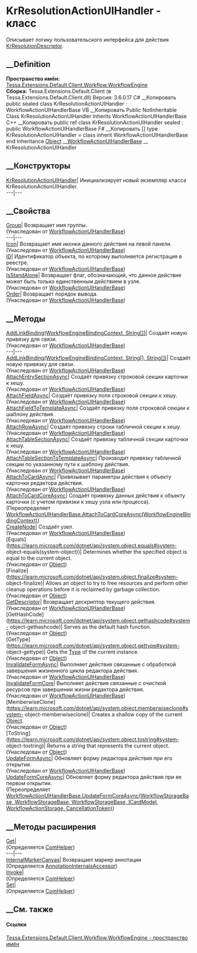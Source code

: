 # KrResolutionActionUIHandler - класс
Описывает логику пользовательского интерфейса для действия
[KrResolutionDescriptor](F_Tessa_Extensions_Default_Shared_Workflow_WorkflowEngine_KrDescriptors_KrResolutionDescriptor.htm).
## __Definition
 **Пространство имён:**
[Tessa.Extensions.Default.Client.Workflow.WorkflowEngine](N_Tessa_Extensions_Default_Client_Workflow_WorkflowEngine.htm)  
 **Сборка:** Tessa.Extensions.Default.Client (в
Tessa.Extensions.Default.Client.dll) Версия: 3.6.0.17
C# __Копировать
     public sealed class KrResolutionActionUIHandler : WorkflowActionUIHandlerBase
VB __Копировать
     Public NotInheritable Class KrResolutionActionUIHandler
    	Inherits WorkflowActionUIHandlerBase
C++ __Копировать
     public ref class KrResolutionActionUIHandler sealed : public WorkflowActionUIHandlerBase
F# __Копировать
     [<SealedAttribute>]
    type KrResolutionActionUIHandler = 
        class
            inherit WorkflowActionUIHandlerBase
        end
Inheritance
    [Object](https://learn.microsoft.com/dotnet/api/system.object) __[WorkflowActionUIHandlerBase](T_Tessa_UI_WorkflowViewer_Actions_WorkflowActionUIHandlerBase.htm) __ KrResolutionActionUIHandler
##  __Конструкторы
[KrResolutionActionUIHandler](M_Tessa_Extensions_Default_Client_Workflow_WorkflowEngine_KrResolutionActionUIHandler__ctor.htm)|
Инициализирует новый экземпляр класса KrResolutionActionUIHandler.  
---|---  
## __Свойства
[Group](P_Tessa_UI_WorkflowViewer_Actions_WorkflowActionUIHandlerBase_Group.htm)|
Возвращает имя группы.  
(Унаследован от
[WorkflowActionUIHandlerBase](T_Tessa_UI_WorkflowViewer_Actions_WorkflowActionUIHandlerBase.htm))  
---|---  
[Icon](P_Tessa_UI_WorkflowViewer_Actions_WorkflowActionUIHandlerBase_Icon.htm)|
Возвращает имя иконки данного действия на левой панели.  
(Унаследован от
[WorkflowActionUIHandlerBase](T_Tessa_UI_WorkflowViewer_Actions_WorkflowActionUIHandlerBase.htm))  
[ID](P_Tessa_UI_WorkflowViewer_Actions_WorkflowActionUIHandlerBase_ID.htm)|
Идентификатор объекта, по которому выполняется регистрация в реестре.  
(Унаследован от
[WorkflowActionUIHandlerBase](T_Tessa_UI_WorkflowViewer_Actions_WorkflowActionUIHandlerBase.htm))  
[IsStandAlone](P_Tessa_UI_WorkflowViewer_Actions_WorkflowActionUIHandlerBase_IsStandAlone.htm)|
Возвращает флаг, обозначающий, что данное действие может быть только
единственным действием в узле.  
(Унаследован от
[WorkflowActionUIHandlerBase](T_Tessa_UI_WorkflowViewer_Actions_WorkflowActionUIHandlerBase.htm))  
[Order](P_Tessa_UI_WorkflowViewer_Actions_WorkflowActionUIHandlerBase_Order.htm)|
Возвращает порядок вывода.  
(Унаследован от
[WorkflowActionUIHandlerBase](T_Tessa_UI_WorkflowViewer_Actions_WorkflowActionUIHandlerBase.htm))  
##  __Методы
[AddLinkBinding(WorkflowEngineBindingContext,
String[])](M_Tessa_UI_WorkflowViewer_Actions_WorkflowActionUIHandlerBase_AddLinkBinding.htm)|
Создаёт новую привязку для связи.  
(Унаследован от
[WorkflowActionUIHandlerBase](T_Tessa_UI_WorkflowViewer_Actions_WorkflowActionUIHandlerBase.htm))  
---|---  
[AddLinkBinding(WorkflowEngineBindingContext, String[],
String[])](M_Tessa_UI_WorkflowViewer_Actions_WorkflowActionUIHandlerBase_AddLinkBinding_1.htm)|
Создаёт новую привязку для связи.  
(Унаследован от
[WorkflowActionUIHandlerBase](T_Tessa_UI_WorkflowViewer_Actions_WorkflowActionUIHandlerBase.htm))  
[AttachEntrySectionAsync](M_Tessa_UI_WorkflowViewer_Actions_WorkflowActionUIHandlerBase_AttachEntrySectionAsync.htm)|
Создаёт привязку строковой секции карточки к хешу.  
(Унаследован от
[WorkflowActionUIHandlerBase](T_Tessa_UI_WorkflowViewer_Actions_WorkflowActionUIHandlerBase.htm))  
[AttachFieldAsync](M_Tessa_UI_WorkflowViewer_Actions_WorkflowActionUIHandlerBase_AttachFieldAsync.htm)|
Создаёт привязку поля строковой секции к хешу.  
(Унаследован от
[WorkflowActionUIHandlerBase](T_Tessa_UI_WorkflowViewer_Actions_WorkflowActionUIHandlerBase.htm))  
[AttachFieldToTemplateAsync](M_Tessa_UI_WorkflowViewer_Actions_WorkflowActionUIHandlerBase_AttachFieldToTemplateAsync.htm)|
Создаёт привязку поля строковой секции к шаблону действия.  
(Унаследован от
[WorkflowActionUIHandlerBase](T_Tessa_UI_WorkflowViewer_Actions_WorkflowActionUIHandlerBase.htm))  
[AttachRowAsync](M_Tessa_UI_WorkflowViewer_Actions_WorkflowActionUIHandlerBase_AttachRowAsync.htm)|
Создаёт привязку строки табличной секции к хешу.  
(Унаследован от
[WorkflowActionUIHandlerBase](T_Tessa_UI_WorkflowViewer_Actions_WorkflowActionUIHandlerBase.htm))  
[AttachTableSectionAsync](M_Tessa_UI_WorkflowViewer_Actions_WorkflowActionUIHandlerBase_AttachTableSectionAsync.htm)|
Создаёт привязку табличной секции карточки к хешу.  
(Унаследован от
[WorkflowActionUIHandlerBase](T_Tessa_UI_WorkflowViewer_Actions_WorkflowActionUIHandlerBase.htm))  
[AttachTableSectionToTemplateAsync](M_Tessa_UI_WorkflowViewer_Actions_WorkflowActionUIHandlerBase_AttachTableSectionToTemplateAsync.htm)|
Производит привязку табличной секции по указанному пути к шаблону действия.  
(Унаследован от
[WorkflowActionUIHandlerBase](T_Tessa_UI_WorkflowViewer_Actions_WorkflowActionUIHandlerBase.htm))  
[AttachToCardAsync](M_Tessa_UI_WorkflowViewer_Actions_WorkflowActionUIHandlerBase_AttachToCardAsync.htm)|
Привязывает параметры действия к объекту карточки редактора действия.  
(Унаследован от
[WorkflowActionUIHandlerBase](T_Tessa_UI_WorkflowViewer_Actions_WorkflowActionUIHandlerBase.htm))  
[AttachToCardCoreAsync](M_Tessa_Extensions_Default_Client_Workflow_WorkflowEngine_KrResolutionActionUIHandler_AttachToCardCoreAsync.htm)|
Создаёт привязку данных действия к объекту карточки (с учетом привязки к хешу
узла или процесса).  
(Переопределяет
[WorkflowActionUIHandlerBase.AttachToCardCoreAsync(WorkflowEngineBindingContext)](M_Tessa_UI_WorkflowViewer_Actions_WorkflowActionUIHandlerBase_AttachToCardCoreAsync.htm))  
[CreateNode](M_Tessa_UI_WorkflowViewer_Actions_WorkflowActionUIHandlerBase_CreateNode.htm)|
Создаёт узел.  
(Унаследован от
[WorkflowActionUIHandlerBase](T_Tessa_UI_WorkflowViewer_Actions_WorkflowActionUIHandlerBase.htm))  
[Equals](https://learn.microsoft.com/dotnet/api/system.object.equals#system-
object-equals\(system-object\))| Determines whether the specified object is
equal to the current object.  
(Унаследован от
[Object](https://learn.microsoft.com/dotnet/api/system.object))  
[Finalize](https://learn.microsoft.com/dotnet/api/system.object.finalize#system-
object-finalize)| Allows an object to try to free resources and perform other
cleanup operations before it is reclaimed by garbage collection.  
(Унаследован от
[Object](https://learn.microsoft.com/dotnet/api/system.object))  
[GetDescriptor](M_Tessa_UI_WorkflowViewer_Actions_WorkflowActionUIHandlerBase_GetDescriptor.htm)|
Возвращает дескриптор текущего действия.  
(Унаследован от
[WorkflowActionUIHandlerBase](T_Tessa_UI_WorkflowViewer_Actions_WorkflowActionUIHandlerBase.htm))  
[GetHashCode](https://learn.microsoft.com/dotnet/api/system.object.gethashcode#system-
object-gethashcode)| Serves as the default hash function.  
(Унаследован от
[Object](https://learn.microsoft.com/dotnet/api/system.object))  
[GetType](https://learn.microsoft.com/dotnet/api/system.object.gettype#system-
object-gettype)| Gets the
[Type](https://learn.microsoft.com/dotnet/api/system.type) of the current
instance.  
(Унаследован от
[Object](https://learn.microsoft.com/dotnet/api/system.object))  
[InvalidateFormAsync](M_Tessa_UI_WorkflowViewer_Actions_WorkflowActionUIHandlerBase_InvalidateFormAsync.htm)|
Выполняет действия связанные с обработкой завершения жизненного цикла
редактора действия.  
(Унаследован от
[WorkflowActionUIHandlerBase](T_Tessa_UI_WorkflowViewer_Actions_WorkflowActionUIHandlerBase.htm))  
[InvalidateFormCore](M_Tessa_UI_WorkflowViewer_Actions_WorkflowActionUIHandlerBase_InvalidateFormCore.htm)|
Выполняет действия связанные с очисткой ресурсов при завершении жизни
редактора действия.  
(Унаследован от
[WorkflowActionUIHandlerBase](T_Tessa_UI_WorkflowViewer_Actions_WorkflowActionUIHandlerBase.htm))  
[MemberwiseClone](https://learn.microsoft.com/dotnet/api/system.object.memberwiseclone#system-
object-memberwiseclone)| Creates a shallow copy of the current
[Object](https://learn.microsoft.com/dotnet/api/system.object).  
(Унаследован от
[Object](https://learn.microsoft.com/dotnet/api/system.object))  
[ToString](https://learn.microsoft.com/dotnet/api/system.object.tostring#system-
object-tostring)| Returns a string that represents the current object.  
(Унаследован от
[Object](https://learn.microsoft.com/dotnet/api/system.object))  
[UpdateFormAsync](M_Tessa_UI_WorkflowViewer_Actions_WorkflowActionUIHandlerBase_UpdateFormAsync.htm)|
Обновляет форму редактора действия при его открытии.  
(Унаследован от
[WorkflowActionUIHandlerBase](T_Tessa_UI_WorkflowViewer_Actions_WorkflowActionUIHandlerBase.htm))  
[UpdateFormCoreAsync](M_Tessa_Extensions_Default_Client_Workflow_WorkflowEngine_KrResolutionActionUIHandler_UpdateFormCoreAsync.htm)|
Обновляет форму редактора действия при ее первом открытии.  
(Переопределяет
[WorkflowActionUIHandlerBase.UpdateFormCoreAsync(WorkflowStorageBase,
WorkflowStorageBase, WorkflowStorageBase, ICardModel, WorkflowActionStorage,
CancellationToken)](M_Tessa_UI_WorkflowViewer_Actions_WorkflowActionUIHandlerBase_UpdateFormCoreAsync.htm))  
##  __Методы расширения
[Get](M_Tessa_Extensions_Default_Client_EDS_ComHelper_Get.htm)|  
(Определяется
[ComHelper](T_Tessa_Extensions_Default_Client_EDS_ComHelper.htm))  
---|---  
[InternalMarkerCanvas](M_Tessa_UI_Views_Charting_Annotations_AnnotationInternalsAccessor_InternalMarkerCanvas.htm)|
Возвращает маркер аннотации  
(Определяется
[AnnotationInternalsAccessor](T_Tessa_UI_Views_Charting_Annotations_AnnotationInternalsAccessor.htm))  
[Invoke](M_Tessa_Extensions_Default_Client_EDS_ComHelper_Invoke.htm)|  
(Определяется
[ComHelper](T_Tessa_Extensions_Default_Client_EDS_ComHelper.htm))  
[Set](M_Tessa_Extensions_Default_Client_EDS_ComHelper_Set.htm)|  
(Определяется
[ComHelper](T_Tessa_Extensions_Default_Client_EDS_ComHelper.htm))  
##  __См. также
#### Ссылки
[Tessa.Extensions.Default.Client.Workflow.WorkflowEngine - пространство
имён](N_Tessa_Extensions_Default_Client_Workflow_WorkflowEngine.htm)
